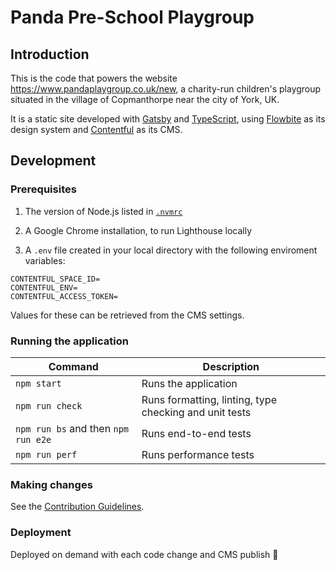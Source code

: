 # Panda Pre-School Playgroup

## Introduction

This is the code that powers the website https://www.pandaplaygroup.co.uk/new, a charity-run children's playgroup situated in the village of Copmanthorpe near the city of York, UK.

It is a static site developed with [Gatsby](https://www.gatsbyjs.com/) and [TypeScript](https://www.typescriptlang.org/), using [Flowbite](https://flowbite.com/) as its design system and [Contentful](https://www.contentful.com/) as its CMS.

## Development

### Prerequisites

1. The version of Node.js listed in [`.nvmrc`](../.nvmrc)

2. A Google Chrome installation, to run Lighthouse locally

3. A `.env` file created in your local directory with the following enviroment variables:

```
CONTENTFUL_SPACE_ID=
CONTENTFUL_ENV=
CONTENTFUL_ACCESS_TOKEN=
```

Values for these can be retrieved from the CMS settings.

### Running the application

| Command                             | Description                                            |
| ----------------------------------- | ------------------------------------------------------ |
| `npm start`                         | Runs the application                                   |
| `npm run check`                     | Runs formatting, linting, type checking and unit tests |
| `npm run bs` and then `npm run e2e` | Runs end-to-end tests                                  |
| `npm run perf`                      | Runs performance tests                                 |

### Making changes

See the [Contribution Guidelines](./CONTRIBUTING.md).

### Deployment

Deployed on demand with each code change and CMS publish 🚀
